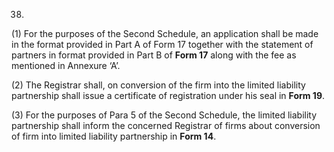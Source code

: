 38.
(1)	For the purposes of the Second Schedule, an application shall be made in the format provided in Part A of Form 17 together with the statement of partners in format provided in Part B of **Form 17** along with the fee as mentioned in Annexure ‘A’.

(2)	The Registrar shall, on conversion of the firm into the limited liability partnership shall issue a certificate of registration under his seal in **Form 19**.

(3) For the purposes of Para 5 of the Second Schedule, the limited liability partnership shall inform the concerned Registrar of firms about conversion of firm into limited liability partnership in **Form 14**.
